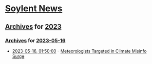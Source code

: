 # [Soylent News](../../../README.md)

## [Archives](../../index.md) for [2023](../index.md)

### [Archives](../../index.md) for [2023-05-16](index.md)

* [2023-05-16, 01:50:00](https://soylentnews.org/article.pl?sid=23/05/15/0442242&from=rss) - [Meteorologists Targeted in Climate Misinfo Surge](https://soylentnews.org/article.pl?sid=23/05/15/0442242&from=rss)
